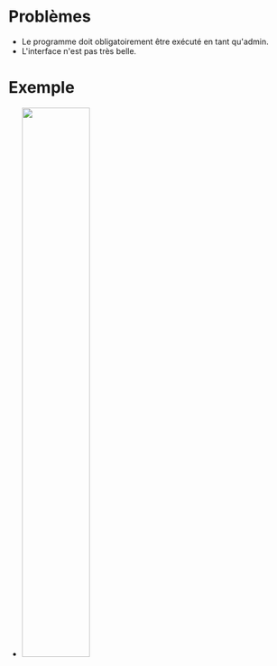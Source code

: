 # Problèmes

- Le programme doit obligatoirement être exécuté en tant qu'admin.
- L'interface n'est pas très belle.

# Exemple

- <img src="[url](https://prnt.sc/w6N48yfTR1yR)" width="50%" height="50%">
